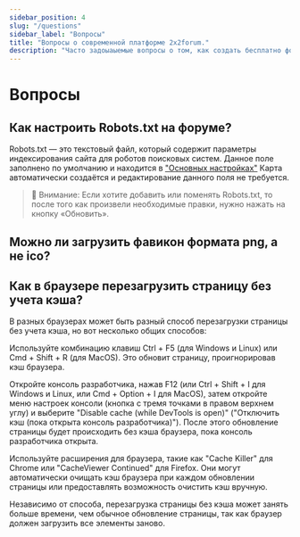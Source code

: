```yaml
---
sidebar_position: 4
slug: "/questions"
sidebar_label: "Вопросы"
title: "Вопросы о современной платформе 2x2forum."
description: "Часто задоыаыемые вопросы о том, как создать бесплатно форум на своем домене и поддомене, и о настройке самого форума"
---
```


# Вопросы

## Как настроить Robots.txt на форуме?

Robots.txt — это текстовый файл, который содержит параметры индексирования сайта для роботов поисковых систем.
Данное поле заполнено по умолчанию и находится в ["Основных настройках"](admin/general-settings) Карта автоматически создаётся и редактирование данного поля не требуется.

> 🚨 Внимание: Если хотите добавить или поменять Robots.txt, то после того как произвели необходимые правки, нужно нажать на кнопку «Обновить».

## Можно ли загрузить фавикон формата png, а не ico?

## Как в браузере перезагрузить страницу без учета кэша?

В разных браузерах может быть разный способ перезагрузки страницы без учета кэша, но вот несколько общих способов:

Используйте комбинацию клавиш Ctrl + F5 (для Windows и Linux) или Cmd + Shift + R (для MacOS). Это обновит страницу, проигнорировав кэш браузера.

Откройте консоль разработчика, нажав F12 (или Ctrl + Shift + I для Windows и Linux, или Cmd + Option + I для MacOS), затем откройте меню настроек консоли (кнопка с тремя точками в правом верхнем углу) и выберите "Disable cache (while DevTools is open)" ("Отключить кэш (пока открыта консоль разработчика)"). После этого обновление страницы будет происходить без кэша браузера, пока консоль разработчика открыта.

Используйте расширения для браузера, такие как "Cache Killer" для Chrome или "CacheViewer Continued" для Firefox. Они могут автоматически очищать кэш браузера при каждом обновлении страницы или предоставлять возможность очистить кэш вручную.

Независимо от способа, перезагрузка страницы без кэша может занять больше времени, чем обычное обновление страницы, так как браузер должен загрузить все элементы заново.
